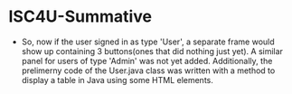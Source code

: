 # ISC4U-Summative

* So, now if the user signed in as type 'User', a separate frame would show up containing 3 buttons(ones that did nothing just yet). A similar panel for users of type 'Admin' was not yet added. Additionally, the prelimerny code of the User.java class was written with a method to display a table in Java using some HTML elements.
